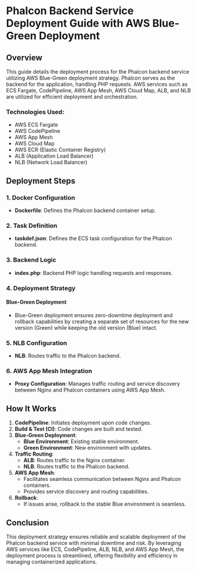 # Phalcon Backend Service Deployment Guide with AWS Blue-Green Deployment

## Overview
This guide details the deployment process for the Phalcon backend service utilizing AWS Blue-Green deployment strategy. Phalcon serves as the backend for the application, handling PHP requests. AWS services such as ECS Fargate, CodePipeline, AWS App Mesh, AWS Cloud Map, ALB, and NLB are utilized for efficient deployment and orchestration.

### Technologies Used:
- AWS ECS Fargate
- AWS CodePipeline
- AWS App Mesh
- AWS Cloud Map
- AWS ECR (Elastic Container Registry)
- ALB (Application Load Balancer)
- NLB (Network Load Balancer)

## Deployment Steps

### 1. Docker Configuration
- **Dockerfile**: Defines the Phalcon backend container setup.

### 2. Task Definition
- **taskdef.json**: Defines the ECS task configuration for the Phalcon backend.

### 3. Backend Logic
- **index.php**: Backend PHP logic handling requests and responses.

### 4. Deployment Strategy
#### Blue-Green Deployment
- Blue-Green deployment ensures zero-downtime deployment and rollback capabilities by creating a separate set of resources for the new version (Green) while keeping the old version (Blue) intact.

### 5. NLB Configuration
- **NLB**: Routes traffic to the Phalcon backend.

### 6. AWS App Mesh Integration
- **Proxy Configuration**: Manages traffic routing and service discovery between Nginx and Phalcon containers using AWS App Mesh.

## How It Works
1. **CodePipeline**: Initiates deployment upon code changes.
2. **Build & Test (CI)**: Code changes are built and tested.
3. **Blue-Green Deployment**:
   - **Blue Environment**: Existing stable environment.
   - **Green Environment**: New environment with updates.
4. **Traffic Routing**:
   - **ALB**: Routes traffic to the Nginx container.
   - **NLB**: Routes traffic to the Phalcon backend.
5. **AWS App Mesh**:
   - Facilitates seamless communication between Nginx and Phalcon containers.
   - Provides service discovery and routing capabilities.
6. **Rollback**:
   - If issues arise, rollback to the stable Blue environment is seamless.

## Conclusion
This deployment strategy ensures reliable and scalable deployment of the Phalcon backend service with minimal downtime and risk. By leveraging AWS services like ECS, CodePipeline, ALB, NLB, and AWS App Mesh, the deployment process is streamlined, offering flexibility and efficiency in managing containerized applications.
